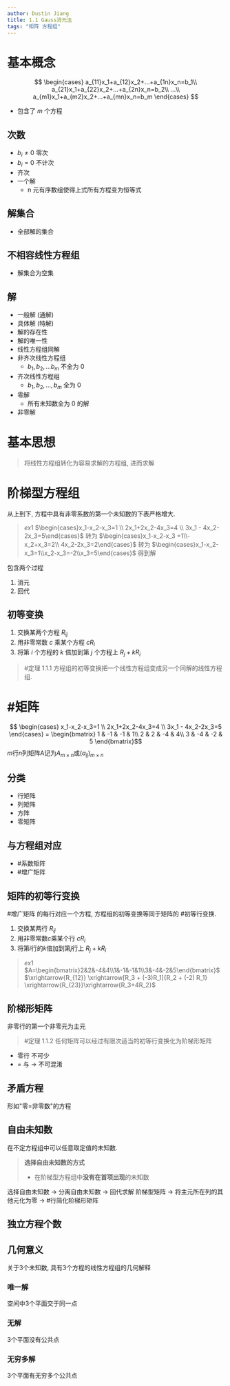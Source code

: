 ```yaml
---
author: Dustin Jiang
title: 1.1 Gauss消元法
tags: "矩阵 方程组"
---
```


# 基本概念
$$
\begin{cases}
a_{11}x_1+a_{12}x_2+...+a_{1n}x_n=b_1\\
a_{21}x_1+a_{22}x_2+...+a_{2n}x_n=b_2\\
...\\
a_{m1}x_1+a_{m2}x_2+...+a_{mn}x_n=b_m
\end{cases}
$$
- 包含了 $m$ 个方程
## 次数
- $b_i \neq 0$ 零次
- $b_i=0$ 不计次
- 齐次
- 一个解
	- n 元有序数组使得上式所有方程变为恒等式
## 解集合
- 全部解的集合
## 不相容线性方程组
- 解集合为空集
## 解
- 一般解 (通解)
- 具体解 (特解)
- 解的存在性
- 解的唯一性
- 线性方程组同解
- 非齐次线性方程组
	- $b_1, b_2, ... b_m$ 不全为 0
- 齐次线性方程组
	- $b_1, b_2, ..., b_m$ 全为 0
- 零解
	- 所有未知数全为 0 的解
- 非零解
# 基本思想

> 将线性方程组转化为容易求解的方程组, 进而求解

# 阶梯型方程组
从上到下, 方程中具有非零系数的第一个未知数的下表严格增大. 

> $ex1$
> $\begin{cases}x_1-x_2-x_3=1 \\ 2x_1+2x_2-4x_3=4 \\ 3x_1 - 4x_2-2x_3=5\end{cases}$ 转为 $\begin{cases}x_1-x_2-x_3 =1\\-x_2+x_3=2\\ 4x_2-2x_3=2\end{cases}$ 转为 $\begin{cases}x_1-x_2-x_3=1\\x_2-x_3=-2\\x_3=5\end{cases}$ 得到解

包含两个过程
1. 消元
2. 回代
## 初等变换
1. 交换某两个方程 $R_{ij}$
2. 用非零常数 $c$ 乘某个方程 $cR_i$
3. 将第 $i$ 个方程的 $k$ 倍加到第 $j$ 个方程上 $R_j+kR_i$

> #定理 1.1.1
> 方程组的初等变换把一个线性方程组变成另一个同解的线性方程组. 

# #矩阵
$$
\begin{cases}
x_1-x_2-x_3=1 \\ 
2x_1+2x_2-4x_3=4 \\ 
3x_1 - 4x_2-2x_3=5
\end{cases} = \begin{bmatrix}
1 & -1 & -1 & 1\\
2 & 2 & -4 & 4\\
3 & -4 & -2 & 5
\end{bmatrix}$$
$m$行$n$列矩阵A记为$A_{m \times n}$或$(a_{ij})_{m \times n}$
## 分类
- 行矩阵
- 列矩阵
- 方阵
- 零矩阵
## 与方程组对应
- #系数矩阵
- #增广矩阵

## 矩阵的初等行变换
#增广矩阵 的每行对应一个方程, 方程组的初等变换等同于矩阵的 #初等行变换. 
1. 交换某两行 $R_{ij}$
2. 用非零常数$c$乘某个行 $cR_i$
3. 将第$i$行的$k$倍加到第$j$行上 $R_j+kR_i$
> $ex1$
> $A=\begin{bmatrix}2&2&-4&4\\1&-1&-1&1\\3&-4&-2&5\end{bmatrix}$ $\xrightarrow{R_{12}} \xrightarrow[R_3 + (-3)R_1]{R_2 + (-2) R_1}  \xrightarrow{R_{23}}\xrightarrow{R_3+4R_2}$ 

## 阶梯形矩阵
非零行的第一个非零元为主元

> #定理 1.1.2
> 任何矩阵可以经过有限次适当的初等行变换化为阶梯形矩阵

- 零行 不可少
- $=$ 与 $\rightarrow$ 不可混淆
## 矛盾方程
形如"零=非零数"的方程

## 自由未知数
在不定方程组中可以任意取定值的未知数. 

> **选择自由未知数的方式**
> - 在阶梯型方程组中**没有在首项出现**的未知数

选择自由未知数 $\rightarrow$ 分离自由未知数 $\rightarrow$ 回代求解
阶梯型矩阵 $\rightarrow$ 将主元所在列的其他元化为零 $\rightarrow$ #行简化阶梯形矩阵

## 独立方程个数

## 几何意义
关于3个未知数, 具有3个方程的线性方程组的几何解释
### 唯一解
空间中3个平面交于同一点

### 无解
3个平面没有公共点

### 无穷多解
3个平面有无穷多个公共点

